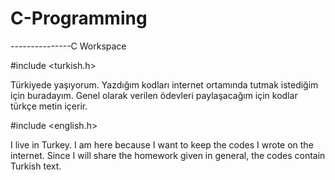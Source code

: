 # C-Programming
---------------C Workspace

#include <turkish.h>

Türkiyede yaşıyorum. Yazdığım kodları internet ortamında tutmak istediğim için buradayım. Genel olarak verilen ödevleri paylaşacağım için kodlar türkçe metin içerir.

#include <english.h>

I live in Turkey. I am here because I want to keep the codes I wrote on the internet. Since I will share the homework given in general, the codes contain Turkish text.
